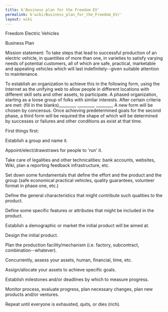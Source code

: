 ```yaml
---
title: b'Business plan for the Freedom EV'
permalink: b'wiki/Business_plan_for_the_Freedom_EV/'
layout: wiki
---
```


Freedom Electric Vehicles

Business Plan

Mission statement: To take steps that lead to successful production of
an electric vehicle, in quantities of more than one, in varieties to
satisfy varying needs of potential customers, all of which are safe,
practical, marketable and appealing vehicles which will last
indefinitely--given suitable attention to maintenance.

To establish an organization to achieve this in the following form,
using the Internet as the unifying web to allow people in different
locations with different skill sets and other assets, to participate. A
phased organization, starting as a loose group of folks with similar
interests. After certain criteria are met: (fill in the
blanks)\_\_\_\_\_\_\_\_, \_\_\_\_\_\_\_\_, \_\_\_\_\_\_\_\_, A new form
will be chosen by concensus. Once achieving predetermined goals for the
second phase, a third form will be required the shape of which will be
determined by successes or failures and other conditions as exist at
that time.

First things first:

Establish a group and name it.

Appoint/elect/drawstraws for people to 'run' it.

Take care of legalities and other technicalities: bank accounts,
websites, Wiki, plan a reporting feedback infrastructure, etc.

Set down some fundamentals that define the effort and the product and
the group (safe economical practical vehicles, quality guarantees,
volunteer format in phase one, etc.)

Define the general characteristics that might contribute such qualities
to the product.

Define some specific features or attributes that might be included in
the product.

Establish a demographic or market the initial product will be aimed at.

Design the initial product.

Plan the production facility/mechanism (i.e. factory, subcontract,
combination--whatever).

Concurrently, assess your assets, human, financial, time, etc.

Assign/allocate your assets to achieve specific goals.

Establish milestones and/or deadlines by which to measure progress.

Monitor process, evaluate progress, plan necessary changes, plan new
products and/or ventures.

Repeat until everyone is exhausted, quits, or dies (rich).

